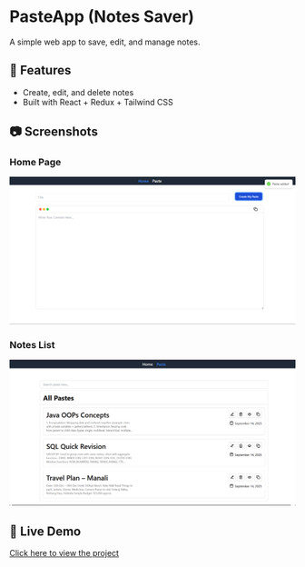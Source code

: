 # PasteApp (Notes Saver)

A simple web app to save, edit, and manage notes.

## 🚀 Features
- Create, edit, and delete notes  
- Built with React + Redux + Tailwind CSS  

## 📷 Screenshots
### Home Page
![Home Screenshot](./screenshot-home.png)

### Notes List
![Notes List Screenshot](./screenshot-list.png)


## 🚀 Live Demo
[Click here to view the project](http://paste-app-henna-two.vercel.app)

